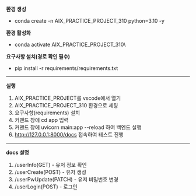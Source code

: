 **환경 생성**
- conda create -n AIX_PRACTICE_PROJECT_310 python=3.10 -y

**환경 활성화**
- conda activate AIX_PRACTICE_PROJECT_310\

**요구사항 설치(경로 확인 필수)**
- pip install -r requirements/requirements.txt

---

**실행**
1. AIX_PRACTICE_PROJECT를 vscode에서 열기
2. AIX_PRACTICE_PROJECT_310 환경으로 세팅
3. 요구사항(requirements) 설치
4. 커맨드 창에 cd app 입력
5. 커맨드 창에 uvicorn main:app --reload 하여 백엔드 실행
6. http://127.0.0.1:8000/docs 접속하여 테스트 진행

---

**docs 설명**
1. /userInfo(GET) - 유저 정보 확인
2. /userCreate(POST) - 유저 생성
3. /userPwUpdate(PATCH) - 유저 비밀번호 변경
4. /userLogin(POST) - 로그인
